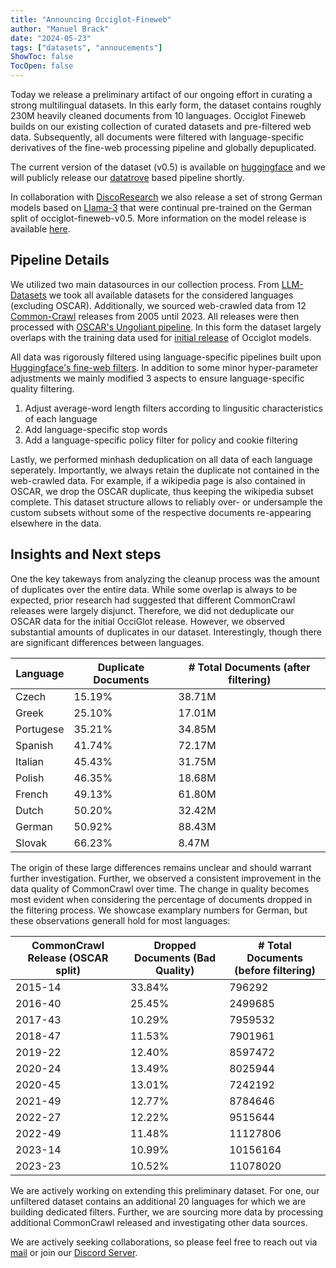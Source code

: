 ```yaml
---
title: "Announcing Occiglot-Fineweb"
author: "Manuel Brack"
date: "2024-05-23"
tags: ["datasets", "annoucements"]
ShowToc: false
TocOpen: false
---
```


Today we release a preliminary artifact of our ongoing effort in curating a strong multilingual datasets. 
In this early form, the dataset contains roughly 230M heavily cleaned documents from 10 languages. Occiglot Fineweb builds on our existing collection of curated datasets and pre-filtered web data. Subsequently, all documents were filtered with language-specific derivatives of the fine-web processing pipeline and globally depuplicated.

The current version of the dataset (v0.5) is available on [huggingface](https://huggingface.co/datasets/occiglot/occiglot-fineweb-v0.5) and we will publicly release our [datatrove](https://github.com/huggingface/datatrove) based pipeline shortly.  

In collaboration with [DiscoResearch](https://huggingface.co/DiscoResearch) we also release a set of strong German models based on [Llama-3](https://llama.meta.com/llama3/) that were continual pre-trained on the German split of occiglot-fineweb-v0.5. More information on the model release is available [here](https://occiglot.eu/posts/llama-3-german-8b/).

## Pipeline Details

We utilized two main datasources in our collection process. From [LLM-Datasets](https://github.com/malteos/llm-datasets) we took all available datasets for the considered languages (excluding OSCAR). Additionally, we sourced web-crawled data from 12 [Common-Crawl](https://commoncrawl.org) releases from 2005 until 2023. All releases were then processed with [OSCAR's Ungoliant pipeline](https://github.com/oscar-project/ungoliant). 
In this form the dataset largely overlaps with the training data used for [initial release](https://occiglot.eu/posts/occiglot-announcement/#model-release-v01) of Occiglot models.

All data was rigorously filtered using language-specific pipelines built upon [Huggingface's fine-web filters](https://github.com/huggingface/datatrove/blob/main/examples/fineweb.py). 
In addition to some minor hyper-parameter adjustments we mainly modified 3 aspects to ensure language-specific quality filtering. 

1. Adjust average-word length filters according to lingusitic characteristics of each language
2. Add language-specific stop words
3. Add a language-specific policy filter for policy and cookie filtering

Lastly, we performed minhash deduplication on all data of each language seperately. Importantly, we always retain the duplicate not contained in the web-crawled data. For example, if a wikipedia page is also contained in OSCAR, we drop the OSCAR duplicate, thus keeping the wikipedia subset complete. 
This dataset structure allows to reliably over- or undersample the custom subsets without some of the respective documents re-appearing elsewhere in the data. 

## Insights and Next steps

One the key takeways from analyzing the cleanup process was the amount of duplicates over the entire data. While some overlap is always to be expected, prior research had suggested that different CommonCrawl releases were largely disjunct. Therefore, we did not deduplicate our OSCAR data for the initial OcciGlot release. However, we observed substantial amounts of duplicates in our dataset. Interestingly, though there are significant differences between languages. 

| Language | Duplicate Documents | # Total Documents (after filtering)
| -- |-- | --
Czech | 15.19% | 38.71M
Greek | 25.10% | 17.01M
Portugese | 35.21% | 34.85M
Spanish | 41.74% | 72.17M
Italian | 45.43% | 31.75M
Polish | 46.35% | 18.68M
French | 49.13% | 61.80M
Dutch | 50.20% | 32.42M
German | 50.92% | 88.43M
Slovak | 66.23% | 8.47M

The origin of these large differences remains unclear and should warrant further investigation. 
Further, we observed a consistent improvement in the data quality of CommonCrawl over time. The change in quality becomes most evident when considering the percentage of documents dropped in the filtering process. We showcase examplary numbers for German, but these observations generall hold for most languages: 

| CommonCrawl Release (OSCAR split) | Dropped Documents (Bad Quality) | # Total Documents (before filtering)
| -- |-- | --
2015-14 | 33.84% | 796292
2016-40 | 25.45% | 2499685
2017-43 | 10.29% | 7959532
2018-47 | 11.53% | 7901961
2019-22 | 12.40% | 8597472
2020-24 | 13.49% | 8025944
2020-45 | 13.01% | 7242192
2021-49 | 12.77% | 8784646
2022-27 | 12.22% | 9515644
2022-49 | 11.48% | 11127806
2023-14 | 10.99% | 10156164
2023-23 | 10.52% | 11078020



We are actively working on extending this preliminary dataset. For one, our unfiltered dataset contains an additional 20 languages for which we are building dedicated filters. Further, we are sourcing more data by processing additional CommonCrawl released and investigating other data sources. 

We are actively seeking collaborations, so please feel free to reach out via [mail](mailto:hello@occiglot.org) or join our [Discord Server](https://discord.gg/wUpvYs4XvM).

